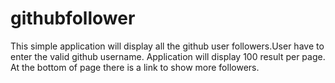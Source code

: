 # githubfollower
This simple application will display all the github user followers.User have to enter the valid github username.
Application will display 100 result per page.
At the bottom of page there is a link to show more followers. 
